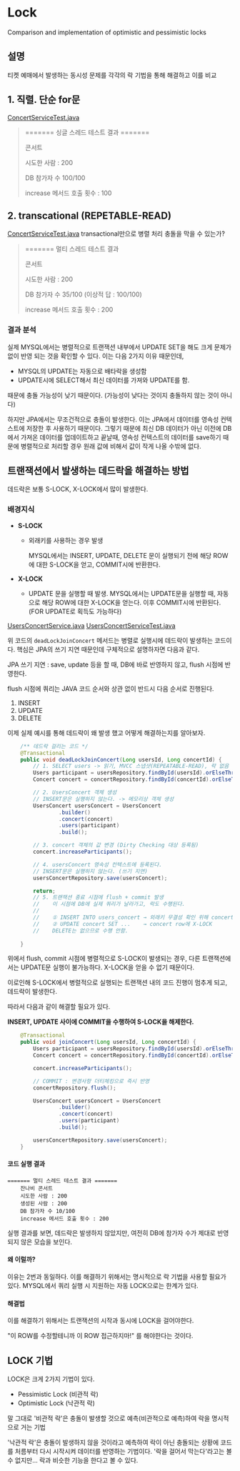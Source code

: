 # Lock
 Comparison and implementation of optimistic and pessimistic locks



## 설명
티켓 예매에서 발생하는 동시성 문제를 각각의 락 기법을 통해 해결하고 이를 비교



## 1. 직렬. 단순 for문
[ConcertServiceTest.java](src/test/java/com/jeong/test/ConcertServiceTest.java)
> ======= 싱글 스레드 테스트 결과 =======
> 
> 콘서트
> 
> 시도한 사람 : 200
> 
> DB 참가자 수 100/100
> 
> increase 메서드 호출 횟수 : 100





## 2. transcational (REPETABLE-READ)
[ConcertServiceTest.java](src/test/java/com/jeong/test/ConcertServiceTest.java)
transactional만으로 병렬 처리 충돌을 막을 수 있는가?

> ======= 멀티 스레드 테스트 결과
>
> 콘서트
> 
> 시도한 사람 : 200
>
> DB 참가자 수 35/100 (이상적 답 : 100/100)
> 
> increase 메서드 호출 횟수 : 200

### 결과 분석 

실제 MYSQL에서는 병렬적으로 트랜잭션 내부에서 UPDATE SET을 해도 
크게 문제가 없이 반영 되는 것을 확인할 수 있다.
이는 다음 2가지 이유 때문인데, 
- MYSQL의 UPDATE는 자동으로 배타락을 생성함
- UPDATE시에 SELECT해서 최신 데이터를 가져와 UPDATE를 함. 

때문에 충돌 가능성이 낮기 때문이다. (가능성이 낮다는 것이지 충돌하지 않는 것이 아니다)

하지만 JPA에서는 무조건적으로 충돌이 발생한다.
이는 JPA에서 데이터를 영속성 컨텍스트에 저장한 후 사용하기 때문이다.
그렇기 때문에 최신 DB 데이터가 아닌 이전에 DB에서 가져온 데이터를 업데이트하고
끝날때, 영속성 컨텍스트의 데이터를 save하기 때문에
병렬적으로 처리할 경우 원래 값에 비해서 값이 작게 나올 수밖에 없다.


## 트랜잭션에서 발생하는 데드락을 해결하는 방법
데드락은 보통 S-LOCK, X-LOCK에서 많이 발생한다.

### 배경지식

- **S-LOCK**
    - 외래키를 사용하는 경우 발생
  
      MYSQL에서는 INSERT, UPDATE, DELETE 문이 실행되기 전에 해당 ROW에 대한
      S-LOCK을 얻고, COMMIT시에 반환한다.

- **X-LOCK**
    - UPDATE 문을 실행할 때 발생.
    MYSQL에서는 UPDATE문을 실행할 때, 자동으로 해당 ROW에 대한 X-LOCK을 얻는다.
    이후 COMMIT시에 반환된다. (FOR UPDATE로 획득도 가능하다)

[UsersConcertService.java](src/main/java/com/jeong/service/UsersConcertService.java)
[UsersConcertServiceTest.java](src/test/java/com/jeong/test/UsersConcertServiceTest.java)

위 코드의 `deadLockJoinConcert` 메서드는 병렬로 실행시에 데드락이 발생하는 코드이다.
핵심은 JPA의 쓰기 지연 때문인데 구체적으로 설명하자면 다음과 같다.

JPA 쓰기 지연 : save, update 등을 할 때, DB에 바로 반영하지 않고, flush 시점에 반영한다.

flush 시점에 쿼리는 JAVA 코드 순서와 상관 없이 반드시 다음 순서로 진행된다. 
  1. INSERT
  2. UPDATE
  3. DELETE

이제 실제 예시를 통해 데드락이 왜 발생 했고 어떻게 해결하는지를 알아보자.
```java
    /** 데드락 걸리는 코드 */
    @Transactional
    public void deadLockJoinConcert(Long usersId, Long concertId) {
        // 1. SELECT users -> 읽기, MVCC 스냅샷(REPEATABLE-READ), 락 없음
        Users participant = usersRepository.findById(usersId).orElseThrow(() -> new EntityNotFoundException("[ERROR] 유저를 찾을 수 없음"));
        Concert concert = concertRepository.findById(concertId).orElseThrow(() -> new EntityNotFoundException("[ERROR] 콘서트를 찾을 수 없음"));

        // 2. UsersConcert 객체 생성 
        // INSERT문은 실행하지 않는다. -> 메모리상 객체 생성
        UsersConcert usersConcert = UsersConcert
                .builder()
                .concert(concert)
                .users(participant)
                .build();

        // 3. concert 객체의 값 변경 (Dirty Checking 대상 등록됨)
        concert.increaseParticipants();

        // 4. usersConcert 영속성 컨텍스트에 등록된다.
        // INSERT문은 실행하지 않는다. (쓰기 지연)
        usersConcertRepository.save(usersConcert);

        return;
        // 5. 트랜잭션 종료 시점에 flush + commit 발생
        //    이 시점에 DB에 실제 쿼리가 날라가고, 락도 수행된다.
        //
        //    ① INSERT INTO users_concert → 외래키 무결성 확인 위해 concert/user row에 S-LOCK
        //    ② UPDATE concert SET ...    → concert row에 X-LOCK
        //    DELETE는 없으므로 수행 안함.
        
    }
```
위에서 flush, commit 시점에 병렬적으로 S-LOCK이 발생되는 경우,
다른 트랜잭션에서는 UPDATE문 실행이 불가능하다. X-LOCK을 얻을 수 없기 때문이다.

이로인해 S-LOCK에서 병렬적으로 실행되는 트랜잭션 내의 코드 진행이 멈추게 되고, 데드락이 발생한다.

따라서 다음과 같이 해결할 필요가 있다.

**INSERT, UPDATE 사이에 COMMIT을 수행하여 S-LOCK을 해제한다.**

```java
    @Transactional
    public void joinConcert(Long usersId, Long concertId) {
        Users participant = usersRepository.findById(usersId).orElseThrow(() -> new EntityNotFoundException("[ERROR] 유저를 찾을 수 없음"));
        Concert concert = concertRepository.findById(concertId).orElseThrow(() -> new EntityNotFoundException("[ERROR] 콘서트를 찾을 수 없음"));

        concert.increaseParticipants();

        // COMMIT : 변경사항 더티체킹으로 즉시 반영
        concertRepository.flush();

        UsersConcert usersConcert = UsersConcert
                .builder()
                .concert(concert)
                .users(participant)
                .build();

        usersConcertRepository.save(usersConcert);
    }
```

#### 코드 실행 결과
``` text
======= 멀티 스레드 테스트 결과 =======
    잔나비 콘서트
    시도한 사람 : 200
    생성된 사람 : 200
    DB 참가자 수 10/100
    increase 메서드 호출 횟수 : 200
```

실행 결과를 보면, 데드락은 발생하지 않았지만, 여전히 DB에 참가자 수가
제대로 반영되지 않은 모습을 보인다.

#### 왜 이럴까?

이유는 2번과 동일하다.
이를 해결하기 위해서는 명시적으로 락 기법을 사용할 필요가 있다.
MYSQL에서 쿼리 실행 시 지원하는 자동 LOCK으로는 한계가 있다.

#### 해결법
이를 해결하기 위해서는 트랜잭션의 시작과 동시에 LOCK을 걸어야한다.

"이 ROW를 수정할테니까 이 ROW 접근하지마!" 를 해야한다는 것이다.


## LOCK 기법

LOCK은 크게 2가지 기법이 있다.
- Pessimistic Lock (비관적 락)
- Optimistic Lock (낙관적 락)

말 그대로 '비관적 락'은 충돌이 발생할 것으로 예측(비관적으로 예측)하여 락을 명시적으로 거는 기법

'낙관적 락'은 충돌이 발생하지 않을 것이라고 예측하여 락이 아닌 충돌되는 상황에 코드를 처름부터 다시 시작시켜
데이터를 반영하는 기법이다. '락을 걸어서 막는다'라고는 볼 수 없지만... 락과 비슷한 기능을 한다고 볼 수 있다.





